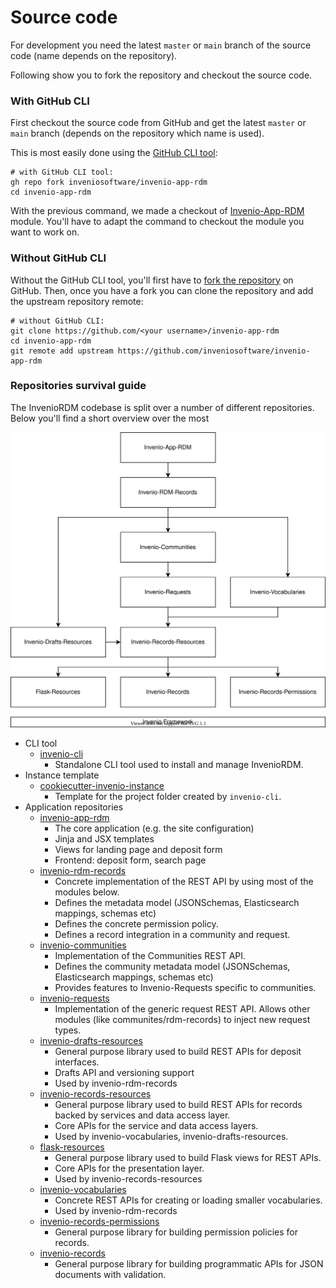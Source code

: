 # Source code

For development you need the latest ``master`` or ``main`` branch of the source
code (name depends on  the repository).

Following show you to fork the repository and checkout the source code.

### With GitHub CLI

First checkout the source code from GitHub and get the latest ``master`` or
``main``  branch (depends on the repository which name is used).

This is most easily done using the [GitHub CLI tool](https://cli.github.com):

```
# with GitHub CLI tool:
gh repo fork inveniosoftware/invenio-app-rdm
cd invenio-app-rdm
```

With the previous command, we made a checkout of [Invenio-App-RDM](https://github.com/inveniosoftware/invenio-app-rdm) module. You'll have to adapt the command to checkout the module you want to work on.

### Without GitHub CLI

Without the GitHub CLI tool, you'll first have to [fork the repository](https://docs.github.com/en/get-started/quickstart/fork-a-repo)
on GitHub. Then, once you have a fork you can clone the repository and add the
upstream repository remote:

```
# without GitHub CLI:
git clone https://github.com/<your username>/invenio-app-rdm
cd invenio-app-rdm
git remote add upstream https://github.com/inveniosoftware/invenio-app-rdm
```

### Repositories survival guide

The InvenioRDM codebase is split over a number of different repositories. Below you'll find a short overview over the most

![Repositories overview](../img/repository-overview.svg)

- CLI tool
    - [invenio-cli](https://github.com/inveniosoftware/)
        - Standalone CLI tool used to install and manage InvenioRDM.
- Instance template
    - [cookiecutter-invenio-instance](https://github.com/inveniosoftware/)
        - Template for the project folder created by ``invenio-cli``.
- Application repositories
    - [invenio-app-rdm](https://github.com/inveniosoftware/invenio-app-rdm)
        - The core application (e.g. the site configuration)
        - Jinja and JSX templates
        - Views for landing page and deposit form
        - Frontend: deposit form, search page
    - [invenio-rdm-records](https://github.com/inveniosoftware/invenio-rdm-records)
        - Concrete implementation of the REST API by using most of the modules below.
        - Defines the metadata model (JSONSchemas, Elasticsearch mappings, schemas etc)
        - Defines the concrete permission policy.
        - Defines a record integration in a community and request.
    - [invenio-communities](https://github.com/inveniosoftware/invenio-communities)
        - Implementation of the Communities REST API.
        - Defines the community metadata model (JSONSchemas, Elasticsearch mappings, schemas etc)
        - Provides features to Invenio-Requests specific to communities.
    - [invenio-requests](https://github.com/inveniosoftware/invenio-requests)
        - Implementation of the generic request REST API. Allows other modules (like communites/rdm-records) to inject
          new request types.
    - [invenio-drafts-resources](https://github.com/inveniosoftware/invenio-drafts-resources)
        - General purpose library used to build REST APIs for deposit interfaces.
        - Drafts API and versioning support
        - Used by invenio-rdm-records
    - [invenio-records-resources](https://github.com/inveniosoftware/invenio-records-resources)
        - General purpose library used to build REST APIs for records backed by services and data access layer.
        - Core APIs for the service and data access layers.
        - Used by invenio-vocabularies, invenio-drafts-resources.
    - [flask-resources](https://github.com/inveniosoftware/flask-resources)
        - General purpose library used to build Flask views for REST APIs.
        - Core APIs for the presentation layer.
        - Used by invenio-records-resources
    - [invenio-vocabularies](https://github.com/inveniosoftware/invenio-vocabularies)
        - Concrete REST APIs for creating or loading smaller vocabularies.
        - Used by invenio-rdm-records
    - [invenio-records-permissions](https://github.com/inveniosoftware/invenio-records-permissions)
        - General purpose library for building permission policies for records.
    - [invenio-records](https://github.com/inveniosoftware/invenio-records)
        - General purpose library for building programmatic APIs for JSON documents with validation.
